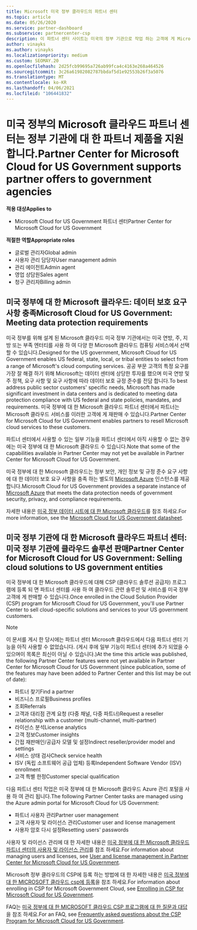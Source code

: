 ```yaml
---
title: Microsoft 미국 정부 클라우드의 파트너 센터
ms.topic: article
ms.date: 05/26/2020
ms.service: partner-dashboard
ms.subservice: partnercenter-csp
description: 이 파트너 센터 사이트는 미국의 정부 기관으로 작업 하는 고객에 게 Microsoft 클라우드 솔루션을 제공 하는 Microsoft 파트너를 위한 것입니다.
author: vinayks
ms.author: vinayks
ms.localizationpriority: medium
ms.custom: SEOMAY.20
ms.openlocfilehash: 2d25fcb99695a726ab99fca4c4163e268a464526
ms.sourcegitcommit: 3c26a61982082787bbdaf5d1e92553b26f3a5076
ms.translationtype: MT
ms.contentlocale: ko-KR
ms.lasthandoff: 04/06/2021
ms.locfileid: "106441832"
---
```

# <a name="partner-center-for-microsoft-cloud-for-us-government-supports-partner-offers-to-government-agencies"></a><span data-ttu-id="9b8c7-103">미국 정부의 Microsoft 클라우드 파트너 센터는 정부 기관에 대 한 파트너 제품을 지원 합니다.</span><span class="sxs-lookup"><span data-stu-id="9b8c7-103">Partner Center for Microsoft Cloud for US Government supports partner offers to government agencies</span></span>

<span data-ttu-id="9b8c7-104">**적용 대상**</span><span class="sxs-lookup"><span data-stu-id="9b8c7-104">**Applies to**</span></span>

- <span data-ttu-id="9b8c7-105">Microsoft Cloud for US Government 파트너 센터</span><span class="sxs-lookup"><span data-stu-id="9b8c7-105">Partner Center for Microsoft Cloud for US Government</span></span>

<span data-ttu-id="9b8c7-106">**적절한 역할**</span><span class="sxs-lookup"><span data-stu-id="9b8c7-106">**Appropriate roles**</span></span>

- <span data-ttu-id="9b8c7-107">글로벌 관리자</span><span class="sxs-lookup"><span data-stu-id="9b8c7-107">Global admin</span></span>
- <span data-ttu-id="9b8c7-108">사용자 관리 담당자</span><span class="sxs-lookup"><span data-stu-id="9b8c7-108">User management admin</span></span>
- <span data-ttu-id="9b8c7-109">관리 에이전트</span><span class="sxs-lookup"><span data-stu-id="9b8c7-109">Admin agent</span></span>
- <span data-ttu-id="9b8c7-110">영업 상담원</span><span class="sxs-lookup"><span data-stu-id="9b8c7-110">Sales agent</span></span>
- <span data-ttu-id="9b8c7-111">청구 관리자</span><span class="sxs-lookup"><span data-stu-id="9b8c7-111">Billing admin</span></span>

## <a name="microsoft-cloud-for-us-government-meeting-data-protection-requirements"></a><span data-ttu-id="9b8c7-112">미국 정부에 대 한 Microsoft 클라우드: 데이터 보호 요구 사항 충족</span><span class="sxs-lookup"><span data-stu-id="9b8c7-112">Microsoft Cloud for US Government: Meeting data protection requirements</span></span>

<span data-ttu-id="9b8c7-113">미국 정부를 위해 설계 된 Microsoft 클라우드 미국 정부 기관에서는 미국 연방, 주, 지방 또는 부족 엔터티를 사용 하 여 다양 한 Microsoft 클라우드 컴퓨팅 서비스에서 선택할 수 있습니다.</span><span class="sxs-lookup"><span data-stu-id="9b8c7-113">Designed for the US government, Microsoft Cloud for US Government enables US federal, state, local, or tribal entities to select from a range of Microsoft's cloud computing services.</span></span> <span data-ttu-id="9b8c7-114">공공 부문 고객의 특정 요구를 가장 잘 해결 하기 위해 Microsoft는 데이터 센터에 상당한 투자를 했으며 미국 연방 및 주 정책, 요구 사항 및 요구 사항에 따라 데이터 보호 규정 준수를 전담 합니다.</span><span class="sxs-lookup"><span data-stu-id="9b8c7-114">To best address public sector customers' specific needs, Microsoft has made significant investment in data centers and is dedicated to meeting data protection compliance with US federal and state policies, mandates, and requirements.</span></span> <span data-ttu-id="9b8c7-115">미국 정부에 대 한 Microsoft 클라우드 파트너 센터에서 파트너는 Microsoft 클라우드 서비스를 이러한 고객에 게 재판매 수 있습니다.</span><span class="sxs-lookup"><span data-stu-id="9b8c7-115">Partner Center for Microsoft Cloud for US Government enables partners to resell Microsoft cloud services to these customers.</span></span>

<span data-ttu-id="9b8c7-116">파트너 센터에서 사용할 수 있는 일부 기능을 파트너 센터에서 아직 사용할 수 없는 경우에는 미국 정부에 대 한 Microsoft 클라우드 수 있습니다.</span><span class="sxs-lookup"><span data-stu-id="9b8c7-116">Note that some of the capabilities available in Partner Center may not yet be available in Partner Center for Microsoft Cloud for US Government.</span></span>

<span data-ttu-id="9b8c7-117">미국 정부에 대 한 Microsoft 클라우드는 정부 보안, 개인 정보 및 규정 준수 요구 사항에 대 한 데이터 보호 요구 사항을 충족 하는 별도의 [Microsoft Azure](https://azure.microsoft.com/overview/clouds/government/) 인스턴스를 제공 합니다.</span><span class="sxs-lookup"><span data-stu-id="9b8c7-117">Microsoft Cloud for US Government provides a separate instance of [Microsoft Azure](https://azure.microsoft.com/overview/clouds/government/) that meets the data protection needs of government security, privacy, and compliance requirements.</span></span> 

<span data-ttu-id="9b8c7-118">자세한 내용은 [미국 정부 데이터 시트에 대 한 Microsoft 클라우드](https://download.microsoft.com/download/C/9/C/C9CA3002-DFC4-4ADA-841F-DF42AEC042FB/Microsoft_Azure_Government_Datasheet_EN_US.PDF)를 참조 하세요.</span><span class="sxs-lookup"><span data-stu-id="9b8c7-118">For more information, see the [Microsoft Cloud for US Government datasheet](https://download.microsoft.com/download/C/9/C/C9CA3002-DFC4-4ADA-841F-DF42AEC042FB/Microsoft_Azure_Government_Datasheet_EN_US.PDF).</span></span>

## <a name="partner-center-for-microsoft-cloud-for-us-government-selling-cloud-solutions-to-us-government-entities"></a><span data-ttu-id="9b8c7-119">미국 정부 기관에 대 한 Microsoft 클라우드 파트너 센터: 미국 정부 기관에 클라우드 솔루션 판매</span><span class="sxs-lookup"><span data-stu-id="9b8c7-119">Partner Center for Microsoft Cloud for US Government: Selling cloud solutions to US government entities</span></span>

<span data-ttu-id="9b8c7-120">미국 정부에 대 한 Microsoft 클라우드에 대해 CSP (클라우드 솔루션 공급자) 프로그램에 등록 되 면 파트너 센터를 사용 하 여 클라우드 관련 솔루션 및 서비스를 미국 정부 고객에 게 판매할 수 있습니다.</span><span class="sxs-lookup"><span data-stu-id="9b8c7-120">Once enrolled in the Cloud Solution Provider (CSP) program for Microsoft Cloud for US Government, you'll use Partner Center to sell cloud-specific solutions and services to your US government customers.</span></span> 

> [!NOTE]  
> <span data-ttu-id="9b8c7-121">이 문서를 게시 한 당시에는 파트너 센터 Microsoft 클라우드에서 다음 파트너 센터 기능을 아직 사용할 수 없었습니다. (게시 후에 일부 기능이 파트너 센터에 추가 되었을 수 있으며이 목록은 최신이 아닐 수 있습니다.)</span><span class="sxs-lookup"><span data-stu-id="9b8c7-121">At the time this article was published, the following Partner Center features were not yet available in Partner Center for Microsoft Cloud for US Government (since publication, some of the features may have been added to Partner Center and this list may be out of date):</span></span>

- <span data-ttu-id="9b8c7-122">파트너 찾기</span><span class="sxs-lookup"><span data-stu-id="9b8c7-122">Find a partner</span></span>
- <span data-ttu-id="9b8c7-123">비즈니스 프로필</span><span class="sxs-lookup"><span data-stu-id="9b8c7-123">Business profiles</span></span>
- <span data-ttu-id="9b8c7-124">조회</span><span class="sxs-lookup"><span data-stu-id="9b8c7-124">Referrals</span></span>
- <span data-ttu-id="9b8c7-125">고객과 대리점 관계 요청 (다중 채널, 다중 파트너)</span><span class="sxs-lookup"><span data-stu-id="9b8c7-125">Request a reseller relationship with a customer (multi-channel, multi-partner)</span></span>
- <span data-ttu-id="9b8c7-126">라이선스 분석</span><span class="sxs-lookup"><span data-stu-id="9b8c7-126">License analytics</span></span>
- <span data-ttu-id="9b8c7-127">고객 정보</span><span class="sxs-lookup"><span data-stu-id="9b8c7-127">Customer insights</span></span>
- <span data-ttu-id="9b8c7-128">간접 재판매인/공급자 모델 및 설정</span><span class="sxs-lookup"><span data-stu-id="9b8c7-128">Indirect reseller/provider model and settings</span></span>
- <span data-ttu-id="9b8c7-129">서비스 상태 검사</span><span class="sxs-lookup"><span data-stu-id="9b8c7-129">Check service health</span></span>
- <span data-ttu-id="9b8c7-130">ISV (독립 소프트웨어 공급 업체) 등록</span><span class="sxs-lookup"><span data-stu-id="9b8c7-130">Independent Software Vendor (ISV) enrollment</span></span>
- <span data-ttu-id="9b8c7-131">고객 특별 한정</span><span class="sxs-lookup"><span data-stu-id="9b8c7-131">Customer special qualification</span></span>

<span data-ttu-id="9b8c7-132">다음 파트너 센터 작업은 미국 정부에 대 한 Microsoft 클라우드 Azure 관리 포털을 사용 하 여 관리 됩니다.</span><span class="sxs-lookup"><span data-stu-id="9b8c7-132">The following Partner Center tasks are managed using the Azure admin portal for Microsoft Cloud for US Government:</span></span> 

- <span data-ttu-id="9b8c7-133">파트너 사용자 관리</span><span class="sxs-lookup"><span data-stu-id="9b8c7-133">Partner user management</span></span>
- <span data-ttu-id="9b8c7-134">고객 사용자 및 라이선스 관리</span><span class="sxs-lookup"><span data-stu-id="9b8c7-134">Customer user and license management</span></span>
- <span data-ttu-id="9b8c7-135">사용자 암호 다시 설정</span><span class="sxs-lookup"><span data-stu-id="9b8c7-135">Resetting users' passwords</span></span>

<span data-ttu-id="9b8c7-136">사용자 및 라이선스 관리에 대 한 자세한 내용은 [미국 정부에 대 한 Microsoft 클라우드 파트너 센터의 사용자 및 라이선스 관리](user-management-in-partner-center-for-microsoft-us-govt-cloud.md)를 참조 하세요.</span><span class="sxs-lookup"><span data-stu-id="9b8c7-136">For information about managing users and licenses, see [User and license management in Partner Center for Microsoft Cloud for US Government](user-management-in-partner-center-for-microsoft-us-govt-cloud.md).</span></span>

<span data-ttu-id="9b8c7-137">Microsoft 정부 클라우드의 CSP에 등록 하는 방법에 대 한 자세한 내용은 [미국 정부에 대 한 MICROSOFT 클라우드 csp에 등록](enroll-in-csp-for-microsoft-us-govt-cloud.md)을 참조 하세요.</span><span class="sxs-lookup"><span data-stu-id="9b8c7-137">For information about enrolling in CSP for Microsoft Government Cloud, see [Enrolling in CSP for Microsoft Cloud for US Government](enroll-in-csp-for-microsoft-us-govt-cloud.md).</span></span>

<span data-ttu-id="9b8c7-138">FAQ는 [미국 정부에 대 한 MICROSOFT 클라우드 CSP 프로그램에 대 한 질문과 대답](faq-for-us-govt-cloud.md)을 참조 하세요.</span><span class="sxs-lookup"><span data-stu-id="9b8c7-138">For an FAQ, see [Frequently asked questions about the CSP Program for Microsoft Cloud for US Government](faq-for-us-govt-cloud.md).</span></span>
